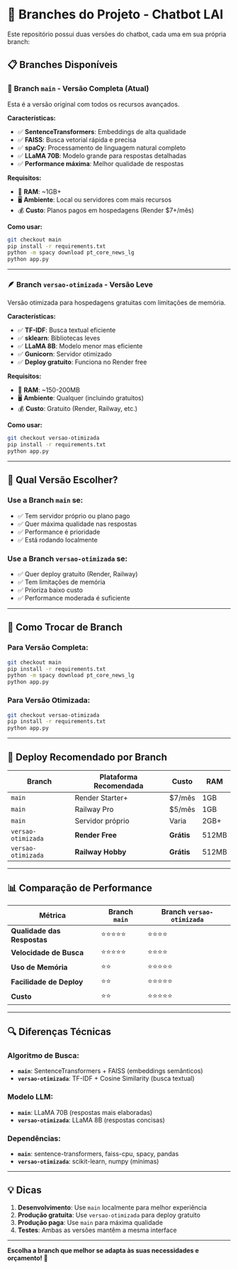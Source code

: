 # 🌿 Branches do Projeto - Chatbot LAI

Este repositório possui duas versões do chatbot, cada uma em sua própria branch:

## 📋 **Branches Disponíveis**

### 🚀 **Branch `main` - Versão Completa** (Atual)
Esta é a versão original com todos os recursos avançados.

**Características:**
- ✅ **SentenceTransformers**: Embeddings de alta qualidade
- ✅ **FAISS**: Busca vetorial rápida e precisa  
- ✅ **spaCy**: Processamento de linguagem natural completo
- ✅ **LLaMA 70B**: Modelo grande para respostas detalhadas
- ✅ **Performance máxima**: Melhor qualidade de respostas

**Requisitos:**
- 💾 **RAM**: ~1GB+ 
- 🖥️ **Ambiente**: Local ou servidores com mais recursos
- 💰 **Custo**: Planos pagos em hospedagens (Render $7+/mês)

**Como usar:**
```bash
git checkout main
pip install -r requirements.txt
python -m spacy download pt_core_news_lg
python app.py
```

---

### 🪶 **Branch `versao-otimizada` - Versão Leve**
Versão otimizada para hospedagens gratuitas com limitações de memória.

**Características:**
- ✅ **TF-IDF**: Busca textual eficiente
- ✅ **sklearn**: Bibliotecas leves
- ✅ **LLaMA 8B**: Modelo menor mas eficiente  
- ✅ **Gunicorn**: Servidor otimizado
- ✅ **Deploy gratuito**: Funciona no Render free

**Requisitos:**
- 💾 **RAM**: ~150-200MB
- 🖥️ **Ambiente**: Qualquer (incluindo gratuitos)
- 💰 **Custo**: Gratuito (Render, Railway, etc.)

**Como usar:**
```bash
git checkout versao-otimizada
pip install -r requirements.txt
python app.py
```

---

## 🎯 **Qual Versão Escolher?**

### Use a **Branch `main`** se:
- ✅ Tem servidor próprio ou plano pago
- ✅ Quer máxima qualidade nas respostas
- ✅ Performance é prioridade
- ✅ Está rodando localmente

### Use a **Branch `versao-otimizada`** se:
- ✅ Quer deploy gratuito (Render, Railway)
- ✅ Tem limitações de memória
- ✅ Prioriza baixo custo
- ✅ Performance moderada é suficiente

---

## 🔄 **Como Trocar de Branch**

### Para Versão Completa:
```bash
git checkout main
pip install -r requirements.txt
python -m spacy download pt_core_news_lg
python app.py
```

### Para Versão Otimizada:
```bash
git checkout versao-otimizada  
pip install -r requirements.txt
python app.py
```

---

## 🚀 **Deploy Recomendado por Branch**

| Branch | Plataforma Recomendada | Custo | RAM |
|--------|------------------------|-------|-----|
| `main` | Render Starter+ | $7/mês | 1GB |
| `main` | Railway Pro | $5/mês | 1GB |
| `main` | Servidor próprio | Varia | 2GB+ |
| `versao-otimizada` | **Render Free** | **Grátis** | 512MB |
| `versao-otimizada` | **Railway Hobby** | **Grátis** | 512MB |

---

## 📊 **Comparação de Performance**

| Métrica | Branch `main` | Branch `versao-otimizada` |
|---------|---------------|---------------------------|
| **Qualidade das Respostas** | ⭐⭐⭐⭐⭐ | ⭐⭐⭐⭐ |
| **Velocidade de Busca** | ⭐⭐⭐⭐⭐ | ⭐⭐⭐⭐ |
| **Uso de Memória** | ⭐⭐ | ⭐⭐⭐⭐⭐ |
| **Facilidade de Deploy** | ⭐⭐ | ⭐⭐⭐⭐⭐ |
| **Custo** | ⭐⭐ | ⭐⭐⭐⭐⭐ |

---

## 🔍 **Diferenças Técnicas**

### Algoritmo de Busca:
- **`main`**: SentenceTransformers + FAISS (embeddings semânticos)
- **`versao-otimizada`**: TF-IDF + Cosine Similarity (busca textual)

### Modelo LLM:
- **`main`**: LLaMA 70B (respostas mais elaboradas)
- **`versao-otimizada`**: LLaMA 8B (respostas concisas)

### Dependências:
- **`main`**: sentence-transformers, faiss-cpu, spacy, pandas
- **`versao-otimizada`**: scikit-learn, numpy (mínimas)

---

## 💡 **Dicas**

1. **Desenvolvimento**: Use `main` localmente para melhor experiência
2. **Produção gratuita**: Use `versao-otimizada` para deploy gratuito  
3. **Produção paga**: Use `main` para máxima qualidade
4. **Testes**: Ambas as versões mantêm a mesma interface

---

**Escolha a branch que melhor se adapta às suas necessidades e orçamento! 🚀** 